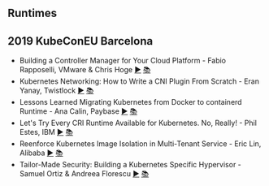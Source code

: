 Runtimes
---
## 2019 KubeConEU Barcelona

* Building a Controller Manager for Your Cloud Platform - Fabio Rapposelli, VMware &amp; Chris Hoge [▶️](https://www.youtube.com/watch?v=kO7qJKPgxS0) [ 📚](https://static.sched.com/hosted_files/kccnceu19/d6/Kubecon%20EU%202019%20-%20Building%20a%20Controller%20Manager%20for%20Your%20Cloud%20Platform.pdf)
* Kubernetes Networking: How to Write a CNI Plugin From Scratch - Eran Yanay, Twistlock [▶️](https://www.youtube.com/watch?v=zmYxdtFzK6s) [ 📚](https://static.sched.com/hosted_files/kccnceu19/31/CNI%20-%20Kubecon%20Barcelona.pdf)
* Lessons Learned Migrating Kubernetes from Docker to containerd Runtime - Ana Calin, Paybase [▶️](https://www.youtube.com/watch?v=uDOu6rK4yOk) [ 📚](https://static.sched.com/hosted_files/kccnceu19/99/KubeCon%20Pres%20-%20Ana%20Calin%20%281%29.pdf)
* Let&#39;s Try Every CRI Runtime Available for Kubernetes. No, Really! - Phil Estes, IBM [▶️](https://www.youtube.com/watch?v=FKoVztEQHss) [ 📚](https://static.sched.com/hosted_files/kccnceu19/33/All%20The%20CRI%20Runtimes.pdf)
* Reenforce Kubernetes Image Isolation in Multi-Tenant Service - Eric Lin, Alibaba [▶️](https://www.youtube.com/watch?v=s0L2jej28k4) [ 📚](https://static.sched.com/hosted_files/kccnceu19/48/Reenforce%20Kubernetes%20image%20isolation%20in%20multi-tenant%20service.pdf)
* Tailor-Made Security: Building a Kubernetes Specific Hypervisor - Samuel Ortiz &amp; Andreea Florescu [▶️](https://www.youtube.com/watch?v=t41Bh_sIVDQ) [ 📚](https://kccnceu19.sched.com/event/MPd5/tailor-made-security-building-a-kubernetes-specific-hypervisor-samuel-ortiz-intel-andreea-florescu-amazon)
